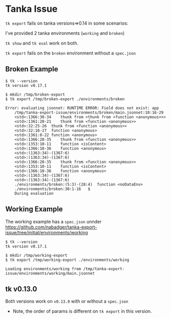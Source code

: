 # Tanka Issue

`tk export` fails on tanka versions=>0.14 in some scenarios:


I've provided 2 tanka environments (`working` and `broken`)


`tk show` and `tk eval` work on both.

`tk export` fails on the `broken` environment without a `spec.json`


## Broken Example

```
$ tk --version
tk version v0.17.1
```

```
$ mkdir /tmp/broken-export
$ tk export /tmp/broken-export ./environments/broken
```
```
Error: evaluating jsonnet: RUNTIME ERROR: Field does not exist: app
	/tmp/tanka-export-issue/environments/broken/main.jsonnet:10:16-29	
	<std>:1366:30-34	thunk from <thunk from <function <anonymous>>>
	<std>:1361:20-21	thunk from <function <anonymous>>
	<std>:32:25-26	thunk from <function <anonymous>>
	<std>:32:16-27	function <anonymous>
	<std>:1361:8-22	function <anonymous>
	<std>:1366:20-35	thunk from <function <anonymous>>
	<std>:1353:10-11	function <isContent>
	<std>:1366:10-36	function <anonymous>
	<std>:(1363:34)-(1367:6)	
	<std>:(1363:34)-(1367:6)	
	<std>:1366:20-35	thunk from <function <anonymous>>
	<std>:1353:10-11	function <isContent>
	<std>:1366:10-36	function <anonymous>
	<std>:(1363:34)-(1367:6)	
	<std>:(1363:34)-(1367:6)	
	./environments/broken:(5:3)-(28:4)	function <noDataEnv>
	./environments/broken:30:1-16	$
	During evaluation	
```

## Working Example

The working example has a `spec.json` unnder <https://github.com/nabadger/tanka-export-issue/tree/initial/environments/working>

```
$ tk --version
tk version v0.17.1
```

```
$ mkdir /tmp/working-export
$ tk export /tmp/working-export ./environments/working
```

```
Loading environments/working from /tmp/tanka-export-issue/environments/working/main.jsonnet
```

## tk v0.13.0

Both versions work on `v0.13.0` with or without a `spec.json` 

- Note, the order of params is different on `tk export` in this version.


